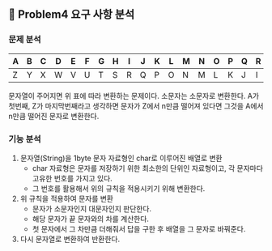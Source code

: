 ## 🚀 Problem4 요구 사항 분석
### 문제 분석
| A | B | C | D | E | F | G | H | I | J | K | L | M | N | O | P | Q | R | S | T | U | V | W | X | Y | Z |
| --- | --- | --- | --- | --- | --- | --- | --- | --- | --- | --- | --- | --- | --- | --- | --- | --- | --- | --- | --- | --- | --- | --- | --- | --- | --- |
| Z | Y | X | W | V | U | T | S | R | Q | P | O | N | M | L | K | J | I | H | G | F | E | D | C | B | A |

문자열이 주어지면 위 표에 따라 변환하는 문제이다. 소문자는 소문자로 변환한다.
A가 첫번째, Z가 마지막번째라고 생각하면 문자가 Z에서 n만큼 떨어져 있다면 그것을 A에서 n만큼 떨어진 문자로 변환한다.

### 기능 분석
1. 문자열(String)을 1byte 문자 자료형인 char로 이루어진 배열로 변환
    - char 자료형은 문자를 저장하기 위한 최소한의 단위인 자료형이고, 각 문자마다 고유한 번호를 가지고 있다.
    - 그 번호를 활용해서 위의 규칙을 적용시키기 위해 변환한다.
2. 위 규칙을 적용하여 문자를 변환
    - 문자가 소문자인지 대문자인지 판단한다.
    - 해당 문자가 끝 문자와의 차를 계산한다.
    - 첫 문자에서 그 차만큼 더해줘서 답을 구한 후 배열을 그 문자로 바꿔준다.
3. 다시 문자열로 변환하여 반환한다.
